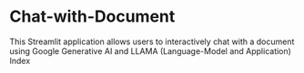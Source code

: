 # Chat-with-Document
This Streamlit application allows users to interactively chat with a document using Google Generative AI and LLAMA (Language-Model and Application) Index

